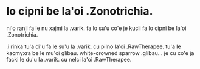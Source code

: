 # lo cipni be la'oi .Zonotrichia.
ni'o ranji fa le nu xajmi la .varik. fa lo su'u co'e je kucli fa lo cipni be la'oi .Zonotrichia.

.i rinka tu'a di'u fa le su'u la .varik. cu pilno la'oi .RawTherapee. tu'a le kacmyxra be le mu'oi glibau. white-crowned sparrow .glibau... je cu co'e ja facki le du'u la .varik. cu nelci la'oi .RawTherapee.
